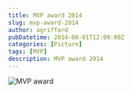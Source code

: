 ```yaml
---
title: MVP award 2014
slug: mvp-award-2014
author: agriffard
pubDatetime: 2014-08-01T12:00:00Z
categories: [Picture]
tags: [MVP]
description: MVP award 2014
---
```


![MVP award](/assets/blog/Microsoft-Most-Valuable-Professional/mvp2014.jpg)
